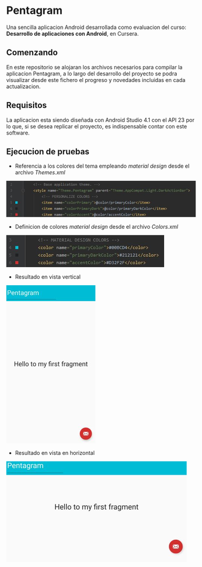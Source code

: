 # Pentagram
Una sencilla aplicacion Android desarrollada como evaluacion del curso: **Desarrollo de aplicaciones con Android**, en Cursera.

## Comenzando
En este repositorio se alojaran los archivos necesarios para compilar la aplicacion Pentagram, a lo largo del desarrollo del proyecto se podra visualizar desde este fichero el progreso y novedades incluidas en cada actualizacion.

## Requisitos
La aplicacion esta siendo diseñada con Android Studio 4.1 con el API 23 por lo que, si se desea replicar el proyecto, es indispensable contar con este software.

## Ejecucion de pruebas
- Referencia a los colores del tema empleando *material design* desde el archivo *Themes.xml*

![alt text](assets/@Theme.JPG "Tema")

- Definicion de colores *material design* desde el archivo *Colors.xml*

![alt text](assets/@Colors.JPG "Tema")

- Resultado en vista vertical

![alt text](assets/Portrait_view.JPG "Portrait view")

- Resultado en vista en horizontal

![alt text](assets/Landscape_view.JPG "Portrait view")
